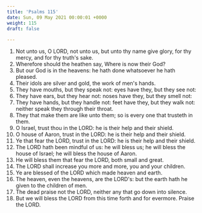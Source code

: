 ```yaml
---
title: 'Psalms 115'
date: Sun, 09 May 2021 00:00:01 +0000
weight: 115
draft: false
  
---
```


1. Not unto us, O LORD, not unto us, but unto thy name give glory, for thy mercy, and for thy truth's sake.
2. Wherefore should the heathen say, Where is now their God?
3. But our God is in the heavens: he hath done whatsoever he hath pleased.
4. Their idols are silver and gold, the work of men's hands.
5. They have mouths, but they speak not: eyes have they, but they see not:
6. They have ears, but they hear not: noses have they, but they smell not:
7. They have hands, but they handle not: feet have they, but they walk not: neither speak they through their throat.
8. They that make them are like unto them; so is every one that trusteth in them.
9. O Israel, trust thou in the LORD: he is their help and their shield.
10. O house of Aaron, trust in the LORD: he is their help and their shield.
11. Ye that fear the LORD, trust in the LORD: he is their help and their shield.
12. The LORD hath been mindful of us: he will bless us; he will bless the house of Israel; he will bless the house of Aaron.
13. He will bless them that fear the LORD, both small and great.
14. The LORD shall increase you more and more, you and your children.
15. Ye are blessed of the LORD which made heaven and earth.
16. The heaven, even the heavens, are the LORD's: but the earth hath he given to the children of men.
17. The dead praise not the LORD, neither any that go down into silence.
18. But we will bless the LORD from this time forth and for evermore. Praise the LORD.
